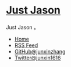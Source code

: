 # [Just Jason](https://junxinzhang.github.io/)

Just Jason
。

- [Home](https://junxinzhang.github.io/)
- [RSS Feed](https://junxinzhang.github.io/feed.xml)
- [GitHub@junxinzhang](https://github.com/junxinzhang)
- [Twitter@junxin1616](https://twitter.com/junxin1616)